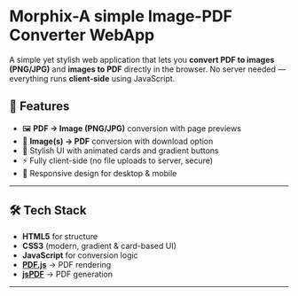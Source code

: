 # Morphix-A simple Image-PDF Converter WebApp
A simple yet stylish web application that lets you **convert PDF to images (PNG/JPG)** and **images to PDF** directly in the browser.   No server needed — everything runs **client-side** using JavaScript.

## 🚀 Features
- 🖼 **PDF → Image (PNG/JPG)** conversion with page previews  
- 📑 **Image(s) → PDF** conversion with download option  
- 🎨 Stylish UI with animated cards and gradient buttons  
- ⚡ Fully client-side (no file uploads to server, secure)  
- 📱 Responsive design for desktop & mobile  

---

## 🛠️ Tech Stack
- **HTML5** for structure  
- **CSS3** (modern, gradient & card-based UI)  
- **JavaScript** for conversion logic  
- [**PDF.js**](https://mozilla.github.io/pdf.js/) → PDF rendering  
- [**jsPDF**](https://github.com/parallax/jsPDF) → PDF generation  

---
